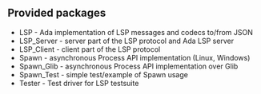 Provided packages
-----------------

 * LSP - Ada implementation of LSP messages and codecs to/from JSON
 * LSP_Server - server part of the LSP protocol and Ada LSP server
 * LSP_Client - client part of the LSP protocol
 * Spawn - asynchronous Process API implementation (Linux, Windows)
 * Spawn_Glib - asynchronous Process API implementation over Glib
 * Spawn_Test - simple test/example of Spawn usage
 * Tester - Test driver for LSP testsuite

